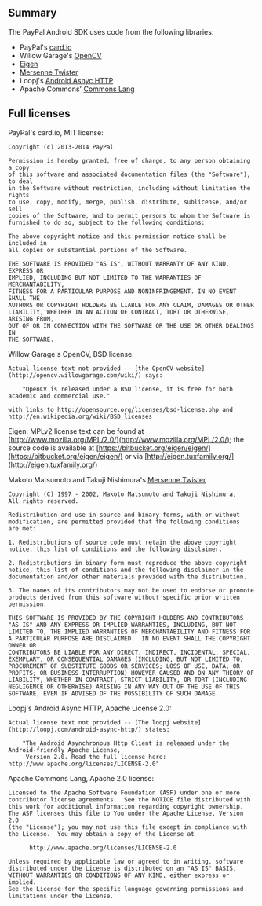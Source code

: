 Summary
-------

The PayPal Android SDK uses code from the following libraries:

  * PayPal's [card.io](https://github.com/card-io)
  * Willow Garage's [OpenCV](http://opencv.willowgarage.com/wiki/)
  * [Eigen](http://eigen.tuxfamily.org)
  * [Mersenne Twister](http://www.math.sci.hiroshima-u.ac.jp/~m-mat/MT/emt.html)
  * Loopj's [Android Asnyc HTTP](http://loopj.com/android-async-http/)
  * Apache Commons' [Commons Lang](http://commons.apache.org/proper/commons-lang/)


Full licenses
-------------

PayPal's card.io, MIT license:

    Copyright (c) 2013-2014 PayPal

    Permission is hereby granted, free of charge, to any person obtaining a copy
    of this software and associated documentation files (the "Software"), to deal
    in the Software without restriction, including without limitation the rights
    to use, copy, modify, merge, publish, distribute, sublicense, and/or sell
    copies of the Software, and to permit persons to whom the Software is
    furnished to do so, subject to the following conditions:

    The above copyright notice and this permission notice shall be included in
    all copies or substantial portions of the Software.

    THE SOFTWARE IS PROVIDED "AS IS", WITHOUT WARRANTY OF ANY KIND, EXPRESS OR
    IMPLIED, INCLUDING BUT NOT LIMITED TO THE WARRANTIES OF MERCHANTABILITY,
    FITNESS FOR A PARTICULAR PURPOSE AND NONINFRINGEMENT. IN NO EVENT SHALL THE
    AUTHORS OR COPYRIGHT HOLDERS BE LIABLE FOR ANY CLAIM, DAMAGES OR OTHER
    LIABILITY, WHETHER IN AN ACTION OF CONTRACT, TORT OR OTHERWISE, ARISING FROM,
    OUT OF OR IN CONNECTION WITH THE SOFTWARE OR THE USE OR OTHER DEALINGS IN
    THE SOFTWARE.


Willow Garage's OpenCV, BSD license:

    Actual license text not provided -- [the OpenCV website](http://opencv.willowgarage.com/wiki/) says:
    
        "OpenCV is released under a BSD license, it is free for both academic and commercial use." 
        
    with links to http://opensource.org/licenses/bsd-license.php and http://en.wikipedia.org/wiki/BSD_licenses
    

Eigen: MPLv2 license text can be found at [http://www.mozilla.org/MPL/2.0/](http://www.mozilla.org/MPL/2.0/); the source code is available at [https://bitbucket.org/eigen/eigen/](https://bitbucket.org/eigen/eigen/) or via [http://eigen.tuxfamily.org/](http://eigen.tuxfamily.org/)


Makoto Matsumoto and Takuji Nishimura's [Mersenne Twister](http://www.math.sci.hiroshima-u.ac.jp/~m-mat/MT/emt.html)

    Copyright (C) 1997 - 2002, Makoto Matsumoto and Takuji Nishimura,
    All rights reserved.

    Redistribution and use in source and binary forms, with or without
    modification, are permitted provided that the following conditions
    are met:

    1. Redistributions of source code must retain the above copyright
    notice, this list of conditions and the following disclaimer.

    2. Redistributions in binary form must reproduce the above copyright
    notice, this list of conditions and the following disclaimer in the
    documentation and/or other materials provided with the distribution.

    3. The names of its contributors may not be used to endorse or promote
    products derived from this software without specific prior written
    permission.

    THIS SOFTWARE IS PROVIDED BY THE COPYRIGHT HOLDERS AND CONTRIBUTORS
    "AS IS" AND ANY EXPRESS OR IMPLIED WARRANTIES, INCLUDING, BUT NOT
    LIMITED TO, THE IMPLIED WARRANTIES OF MERCHANTABILITY AND FITNESS FOR
    A PARTICULAR PURPOSE ARE DISCLAIMED.  IN NO EVENT SHALL THE COPYRIGHT OWNER OR
    CONTRIBUTORS BE LIABLE FOR ANY DIRECT, INDIRECT, INCIDENTAL, SPECIAL,
    EXEMPLARY, OR CONSEQUENTIAL DAMAGES (INCLUDING, BUT NOT LIMITED TO,
    PROCUREMENT OF SUBSTITUTE GOODS OR SERVICES; LOSS OF USE, DATA, OR
    PROFITS; OR BUSINESS INTERRUPTION) HOWEVER CAUSED AND ON ANY THEORY OF
    LIABILITY, WHETHER IN CONTRACT, STRICT LIABILITY, OR TORT (INCLUDING
    NEGLIGENCE OR OTHERWISE) ARISING IN ANY WAY OUT OF THE USE OF THIS
    SOFTWARE, EVEN IF ADVISED OF THE POSSIBILITY OF SUCH DAMAGE.
    
    
Loopj's Android Async HTTP, Apache License 2.0:

    Actual license text not provided -- [The loopj website](http://loopj.com/android-async-http/) states:
    
        "The Android Asynchronous Http Client is released under the Android-friendly Apache License, 
         Version 2.0. Read the full license here: http://www.apache.org/licenses/LICENSE-2.0"


Apache Commons Lang, Apache 2.0 license:

    Licensed to the Apache Software Foundation (ASF) under one or more
    contributor license agreements.  See the NOTICE file distributed with
    this work for additional information regarding copyright ownership.
    The ASF licenses this file to You under the Apache License, Version 2.0
    (the "License"); you may not use this file except in compliance with
    the License.  You may obtain a copy of the License at
    
          http://www.apache.org/licenses/LICENSE-2.0
          
    Unless required by applicable law or agreed to in writing, software
    distributed under the License is distributed on an "AS IS" BASIS,
    WITHOUT WARRANTIES OR CONDITIONS OF ANY KIND, either express or implied.
    See the License for the specific language governing permissions and
    limitations under the License.
